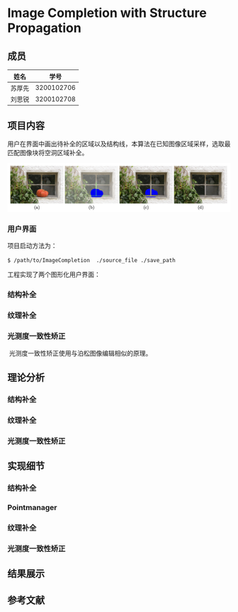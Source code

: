 # Image Completion with Structure Propagation

## 成员

| 姓名   | 学号       |
| ------ | ---------- |
| 苏厚先 | 3200102706 |
| 刘思锐 | 3200102708 |

## 项目内容

用户在界面中画出待补全的区域以及结构线，本算法在已知图像区域采样，选取最匹配图像块将空洞区域补全。

![image-20230615133715620](./报告.assets/image-20230615133715620.png)

### 用户界面

项目启动方法为：

`$ /path/to/ImageCompletion  ./source_file ./save_path`

工程实现了两个图形化用户界面：



### 结构补全



### 纹理补全



### 光测度一致性矫正

​		光测度一致性矫正使用与泊松图像编辑相似的原理。

## 理论分析

### 结构补全

### 纹理补全

### 光测度一致性矫正

## 实现细节

### 结构补全

### Pointmanager

### 纹理补全

### 光测度一致性矫正

## 结果展示

## 参考文献





